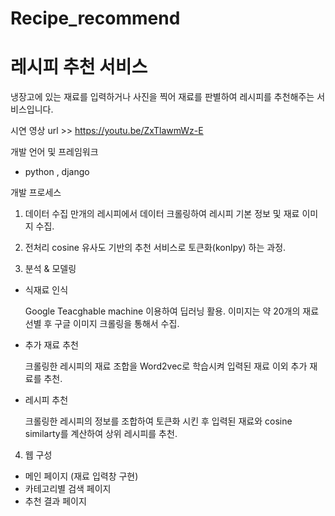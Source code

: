 # Recipe_recommend

# 레시피 추천 서비스
냉장고에 있는 재료를 입력하거나 사진을 찍어 재료를 판별하여 레시피를 추천해주는 서비스입니다.


시연 영상 url >>
https://youtu.be/ZxTlawmWz-E

개발 언어 및 프레임워크

- python , django


개발 프로세스
1. 데이터 수집
   만개의 레시피에서 데이터 크롤링하여 레시피 기본 정보 및 재료 이미지 수집.
   
2. 전처리
   cosine 유사도 기반의 추천 서비스로 토큰화(konlpy) 하는 과정.
   
3. 분석 & 모델링
  - 식재료 인식 
   
     Google Teacghable machine 이용하여 딥러닝 활용. 
     이미지는 약 20개의 재료 선별 후 구글 이미지 크롤링을 통해서 수집.
  - 추가 재료 추천
  
    크롤링한 레시피의 재료 조합을 Word2vec로 학습시켜 입력된 재료 이외 추가 재료를 추천.
  - 레시피 추천
  
    크롤링한 레시피의 정보를 조합하여 토큰화 시킨 후 입력된 재료와 cosine similarty를 계산하여 상위 레시피를 추천.

4. 웹 구성
  - 메인 페이지 (재료 입력창 구현)
  - 카테고리별 검색 페이지
  - 추천 결과 페이지
  
  

